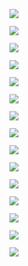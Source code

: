 ![](https://raw.githubusercontent.com/MOMOKO606/Pic-Library/master/CLRS-rnotes-rtime-table.jpg)

![](https://raw.githubusercontent.com/MOMOKO606/Pic-Library/master/CLRS-notes-%E8%A1%A5%E5%85%8501.png)

![](https://raw.githubusercontent.com/MOMOKO606/Pic-Library/master/CLRS-notes-%E8%A1%A5%E5%85%8502.png)

![](https://raw.githubusercontent.com/MOMOKO606/Pic-Library/master/CLRS-notes-%E8%A1%A5%E5%85%8503.png)

![](https://raw.githubusercontent.com/MOMOKO606/Pic-Library/master/CLRS-notes-%E8%A1%A5%E5%85%8504.png)

![](https://raw.githubusercontent.com/MOMOKO606/Pic-Library/master/CLRS-notes-%E8%A1%A5%E5%85%8505.png)

![](https://raw.githubusercontent.com/MOMOKO606/Pic-Library/master/CLRS-notes-%E8%A1%A5%E5%85%8506.png)

![](https://raw.githubusercontent.com/MOMOKO606/Pic-Library/master/CLRS-notes-%E8%A1%A5%E5%85%8507.png)

![](https://raw.githubusercontent.com/MOMOKO606/Pic-Library/master/CLRS-notes-%E8%A1%A5%E5%85%8508.png)

![](https://raw.githubusercontent.com/MOMOKO606/Pic-Library/master/CLRS-notes-%E8%A1%A5%E5%85%8509.png)

![](https://raw.githubusercontent.com/MOMOKO606/Pic-Library/master/CLRS-notes-%E8%A1%A5%E5%85%8510.png)

![](https://raw.githubusercontent.com/MOMOKO606/Pic-Library/master/CLRS-notes-%E8%A1%A5%E5%85%8511.png)

![](https://raw.githubusercontent.com/MOMOKO606/Pic-Library/master/CLRS-notes-%E8%A1%A5%E5%85%8512.png)

![](https://raw.githubusercontent.com/MOMOKO606/Pic-Library/master/CLRS-notes-%E8%A1%A5%E5%85%8513.png)

![](https://raw.githubusercontent.com/MOMOKO606/Pic-Library/master/CLRS-notes-%E8%A1%A5%E5%85%8514.png)